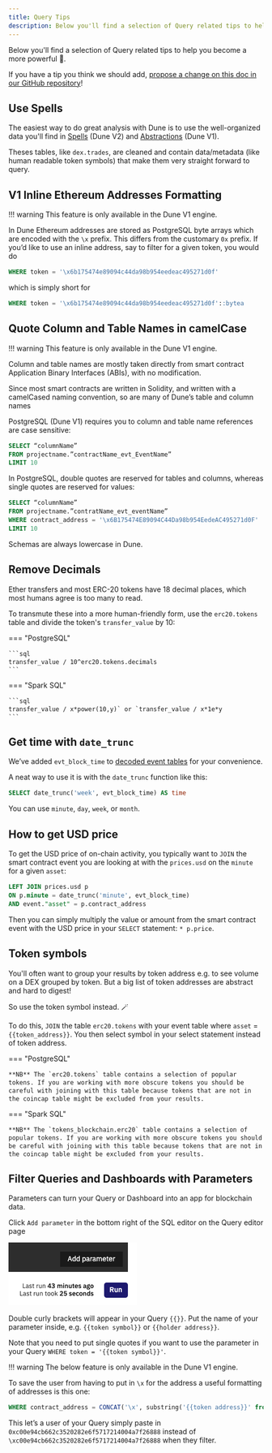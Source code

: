 ```yaml
---
title: Query Tips
description: Below you'll find a selection of Query related tips to help you become a more powerful 🧙.
---
```


Below you'll find a selection of Query related tips to help you become a more powerful 🧙.

If you have a tip you think we should add, [propose a change on this doc in our GitHub repository](https://github.com/duneanalytics/docs/blob/master/docs/getting-started/queries/tips.md)!

## Use Spells

The easiest way to do great analysis with Dune is to use the well-organized data you'll find in [Spells](../../tables/spells/index.md) (Dune V2) and [Abstractions](../../tables/spells/index.md) (Dune V1).

Theses tables, like `dex.trades`, are cleaned and contain data/metadata (like human readable token symbols) that make them very straight forward to query.

## V1 Inline Ethereum Addresses Formatting

!!! warning
    This feature is only available in the Dune V1 engine.

In Dune Ethereum addresses are stored as PostgreSQL byte arrays which are encoded with the `\x` prefix. This differs from the customary `0x` prefix. If you’d like to use an inline address, say to filter for a given token, you would do

```sql
WHERE token = '\x6b175474e89094c44da98b954eedeac495271d0f'
```

which is simply short for

```sql
WHERE token = '\x6b175474e89094c44da98b954eedeac495271d0f'::bytea
```

## Quote Column and Table Names in camelCase

!!! warning
    This feature is only available in the Dune V1 engine.

Column and table names are mostly taken directly from smart contract Application Binary Interfaces (ABIs), with no modification.

Since most smart contracts are written in Solidity, and written with a camelCased naming convention, so are many of Dune’s table and column names

PostgreSQL (Dune V1) requires you to column and table name references are case sensitive:

```sql
SELECT “columnName”
FROM projectname.”contractName_evt_EventName”
LIMIT 10
```

In PostgreSQL, double quotes are reserved for tables and columns, whereas single quotes are reserved for values:

```sql
SELECT “columnName”
FROM projectname.”contratName_evt_eventName”
WHERE contract_address = '\x6B175474E89094C44Da98b954EedeAC495271d0F'
LIMIT 10
```

Schemas are always lowercase in Dune.

## Remove Decimals

Ether transfers and most ERC-20 tokens have 18 decimal places, which most humans agree is too many to read.

To transmute these into a more human-friendly form, use the `erc20.tokens` table and divide the token's `transfer_value` by 10:

=== "PostgreSQL"

    ```sql
    transfer_value / 10^erc20.tokens.decimals
    ```

=== "Spark SQL"

    ```sql
    transfer_value / x*power(10,y)` or `transfer_value / x*1e*y
    ```

## Get time with `date_trunc`

We’ve added `evt_block_time` to [decoded event tables](../../tables/decoded/index.md) for your convenience. 

A neat way to use it is with the `date_trunc` function like this:

```sql
SELECT date_trunc('week', evt_block_time) AS time
```

You can use `minute`, `day`, `week`, or `month`.

## How to get USD price

To get the USD price of on-chain activity, you typically want to `JOIN` the smart contract event you are looking at with the `prices.usd` on the `minute` for a given `asset`:

```sql
LEFT JOIN prices.usd p 
ON p.minute = date_trunc('minute', evt_block_time)
AND event."asset" = p.contract_address
```

Then you can simply multiply the value or amount from the smart contract event with the USD price in your `SELECT` statement: `* p.price`.

## Token symbols

You'll often want to group your results by token address e.g. to see volume on a DEX grouped by token. But a big list of token addresses are abstract and hard to digest!

So use the token symbol instead. 🪄

To do this, `JOIN` the table `erc20.tokens` with your event table where `asset` = `{{token_address}}`. You then select symbol in your select statement instead of token address.

=== "PostgreSQL"

    **NB** The `erc20.tokens` table contains a selection of popular tokens. If you are working with more obscure tokens you should be careful with joining with this table because tokens that are not in the coincap table might be excluded from your results.

=== "Spark SQL"

    **NB** The `tokens_blockchain.erc20` table contains a selection of popular tokens. If you are working with more obscure tokens you should be careful with joining with this table because tokens that are not in the coincap table might be excluded from your results.

## Filter Queries and Dashboards with Parameters

Parameters can turn your Query or Dashboard into an app for blockchain data.

Click `Add parameter` in the bottom right of the SQL editor on the Query editor page

![Add parameter](images/tips/add-parameter.png)

Double curly brackets will appear in your Query `{{}}`. Put the name of your parameter inside, e.g. `{{token symbol}}` or `{{holder address}}`.

Note that you need to put single quotes if you want to use the parameter in your Query `WHERE token = '{{token symbol}}'`.

!!! warning
    The below feature is only available in the Dune V1 engine.

To save the user from having to put in `\x` for the address a useful formatting of addresses is this one:

```sql
WHERE contract_address = CONCAT('\x', substring('{{token address}}' from 3))::bytea
```

This let’s a user of your Query simply paste in `0xc00e94cb662c3520282e6f5717214004a7f26888` instead of `\xc00e94cb662c3520282e6f5717214004a7f26888` when they filter.
